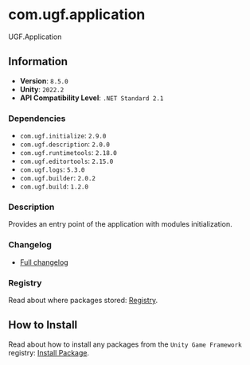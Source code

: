 # com.ugf.application

UGF.Application

## Information

- **Version**: `8.5.0`
- **Unity**: `2022.2`
- **API Compatibility Level**: `.NET Standard 2.1`

### Dependencies

- `com.ugf.initialize`: `2.9.0`
- `com.ugf.description`: `2.0.0`
- `com.ugf.runtimetools`: `2.18.0`
- `com.ugf.editortools`: `2.15.0`
- `com.ugf.logs`: `5.3.0`
- `com.ugf.builder`: `2.0.2`
- `com.ugf.build`: `1.2.0`


### Description

Provides an entry point of the application with modules initialization.

### Changelog

- [Full changelog](changelog.md)

### Registry

Read about where packages stored: [Registry](https://github.com/unity-game-framework/organization/blob/main/docs/registry.md).

## How to Install

Read about how to install any packages from the `Unity Game Framework` registry: [Install Package](https://github.com/unity-game-framework/organization/blob/main/docs/install-packages.md).
